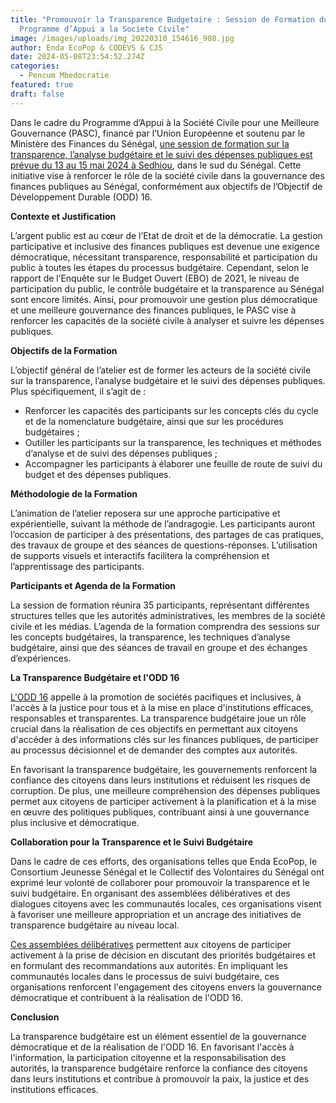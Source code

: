 ```yaml
---
title: "Promouvoir la Transparence Budgetaire : Session de Formation du
  Programme d’Appui a la Societe Civile"
image: /images/uploads/img_20220310_154616_908.jpg
author: Enda EcoPop & CODEVS & CJS
date: 2024-05-08T23:54:52.274Z
categories:
  - Pencum Mbedocratie
featured: true
draft: false
---
```

Dans le cadre du Programme d’Appui à la Société Civile pour une Meilleure Gouvernance (PASC), financé par l’Union Européenne et soutenu par le Ministère des Finances du Sénégal, [une session de formation sur la transparence, l’analyse budgétaire et le suivi des dépenses publiques est prévue du 13 au 15 mai 2024 à Sedhiou](https://codevsn.org/publications/session-de-formation-sur-la-transparence-lanalyse-budgetaire-et-le-suivi-des/), dans le sud du Sénégal. Cette initiative vise à renforcer le rôle de la société civile dans la gouvernance des finances publiques au Sénégal, conformément aux objectifs de l’Objectif de Développement Durable (ODD) 16.

**Contexte et Justification**

L’argent public est au cœur de l’Etat de droit et de la démocratie. La gestion participative et inclusive des finances publiques est devenue une exigence démocratique, nécessitant transparence, responsabilité et participation du public à toutes les étapes du processus budgétaire. Cependant, selon le rapport de l’Enquête sur le Budget Ouvert (EBO) de 2021, le niveau de participation du public, le contrôle budgétaire et la transparence au Sénégal sont encore limités. Ainsi, pour promouvoir une gestion plus démocratique et une meilleure gouvernance des finances publiques, le PASC vise à renforcer les capacités de la société civile à analyser et suivre les dépenses publiques.

**Objectifs de la Formation**

L’objectif général de l’atelier est de former les acteurs de la société civile sur la transparence, l’analyse budgétaire et le suivi des dépenses publiques. Plus spécifiquement, il s’agit de :
- Renforcer les capacités des participants sur les concepts clés du cycle et de la nomenclature budgétaire, ainsi que sur les procédures budgétaires ;
- Outiller les participants sur la transparence, les techniques et méthodes d’analyse et de suivi des dépenses publiques ;
- Accompagner les participants à élaborer une feuille de route de suivi du budget et des dépenses publiques.

**Méthodologie de la Formation**

L’animation de l’atelier reposera sur une approche participative et expérientielle, suivant la méthode de l’andragogie. Les participants auront l’occasion de participer à des présentations, des partages de cas pratiques, des travaux de groupe et des séances de questions-réponses. L’utilisation de supports visuels et interactifs facilitera la compréhension et l’apprentissage des participants.

**Participants et Agenda de la Formation**

La session de formation réunira 35 participants, représentant différentes structures telles que les autorités administratives, les membres de la société civile et les médias. L’agenda de la formation comprendra des sessions sur les concepts budgétaires, la transparence, les techniques d’analyse budgétaire, ainsi que des séances de travail en groupe et des échanges d’expériences.

**La Transparence Budgétaire et l'ODD 16**

[L'ODD 16](https://codevsn.org/actualites/lessence-des-volontaires-communautaires-facteur-de-coh%C3%A9sion-sociale-et-de-la-paix-au-s%C3%A9n%C3%A9gal/) appelle à la promotion de sociétés pacifiques et inclusives, à l'accès à la justice pour tous et à la mise en place d'institutions efficaces, responsables et transparentes. La transparence budgétaire joue un rôle crucial dans la réalisation de ces objectifs en permettant aux citoyens d'accéder à des informations clés sur les finances publiques, de participer au processus décisionnel et de demander des comptes aux autorités.

En favorisant la transparence budgétaire, les gouvernements renforcent la confiance des citoyens dans leurs institutions et réduisent les risques de corruption. De plus, une meilleure compréhension des dépenses publiques permet aux citoyens de participer activement à la planification et à la mise en œuvre des politiques publiques, contribuant ainsi à une gouvernance plus inclusive et démocratique.

**Collaboration pour la Transparence et le Suivi Budgétaire**

Dans le cadre de ces efforts, des organisations telles que Enda EcoPop, le Consortium Jeunesse Sénégal et le Collectif des Volontaires du Sénégal ont exprimé leur volonté de collaborer pour promouvoir la transparence et le suivi budgétaire. En organisant des assemblées délibératives et des dialogues citoyens avec les communautés locales, ces organisations visent à favoriser une meilleure appropriation et un ancrage des initiatives de transparence budgétaire au niveau local.

[Ces assemblées délibératives](https://codevsn.org/actualites/assembl%C3%A9e-g%C3%A9n%C3%A9rale-codevs-2023-promouvoir-une-gestion-associative-transparente-inclusive-et-efficace/) permettent aux citoyens de participer activement à la prise de décision en discutant des priorités budgétaires et en formulant des recommandations aux autorités. En impliquant les communautés locales dans le processus de suivi budgétaire, ces organisations renforcent l'engagement des citoyens envers la gouvernance démocratique et contribuent à la réalisation de l'ODD 16.

**Conclusion**

La transparence budgétaire est un élément essentiel de la gouvernance démocratique et de la réalisation de l'ODD 16. En favorisant l'accès à l'information, la participation citoyenne et la responsabilisation des autorités, la transparence budgétaire renforce la confiance des citoyens dans leurs institutions et contribue à promouvoir la paix, la justice et des institutions efficaces.